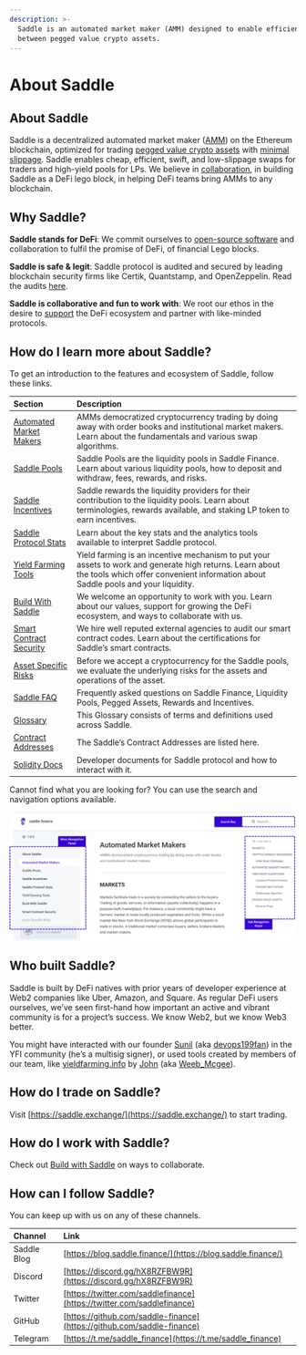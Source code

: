 ```yaml
---
description: >-
  Saddle is an automated market maker (AMM) designed to enable efficient trading
  between pegged value crypto assets.
---
```


# About Saddle

## **About Saddle**

Saddle is a decentralized automated market maker \([AMM](https://docs.saddle.finance/automated-market-makers)\) on the Ethereum blockchain, optimized for trading [pegged value crypto assets](https://docs.saddle.finance/saddle-faq#what-are-pegged-value-crypto-assets-pegged-assets) with [minimal slippage](https://docs.saddle.finance/saddle-faq#what-is-a-slippage). Saddle enables cheap, efficient, swift, and low-slippage swaps for traders and high-yield pools for LPs. We believe in [collaboration](https://docs.saddle.finance/build-with-saddle), in building Saddle as a DeFi lego block, in helping DeFi teams bring AMMs to any blockchain.

## **Why Saddle?**

**Saddle stands for DeFi**: We commit ourselves to [open-source software](https://github.com/saddle-finance) and collaboration to fulfil the promise of DeFi, of financial Lego blocks.

**Saddle is safe & legit**: Saddle protocol is audited and secured by leading blockchain security firms like Certik, Quantstamp, and OpenZeppelin. Read the audits [here](https://github.com/saddle-finance/saddle-audits).

**Saddle is collaborative and fun to work with**: We root our ethos in the desire to [support](https://docs.saddle.finance/build-with-saddle) the DeFi ecosystem and partner with like-minded protocols.

## **How do I learn more about Saddle?**

To get an introduction to the features and ecosystem of Saddle, follow these links.

| Section                                                                        | Description                                                                                                                                                                                   |
| :----------------------------------------------------------------------------- | :-------------------------------------------------------------------------------------------------------------------------------------------------------------------------------------------- |
| [Automated Market Makers](https://docs.saddle.finance/automated-market-makers) | AMMs democratized cryptocurrency trading by doing away with order books and institutional market makers. Learn about the fundamentals and various swap algorithms.                            |
| [Saddle Pools](https://docs.saddle.finance/saddle-pools)                       | Saddle Pools are the liquidity pools in Saddle Finance. Learn about various liquidity pools, how to deposit and withdraw, fees, rewards, and risks.                                           |
| [Saddle Incentives](https://docs.saddle.finance/saddle-incentives)             | Saddle rewards the liquidity providers for their contribution to the liquidity pools. Learn about terminologies, rewards available, and staking LP token to earn incentives.                  |
| [Saddle Protocol Stats](https://docs.saddle.finance/saddle-protocol-stats)     | Learn about the key stats and the analytics tools available to interpret Saddle protocol.                                                                                                     |
| [Yield Farming Tools](https://docs.saddle.finance/yield-farming-tools)         | Yield farming is an incentive mechanism to put your assets to work and generate high returns. Learn about the tools which offer convenient information about Saddle pools and your liquidity. |
| [Build With Saddle](https://docs.saddle.finance/build-with-saddle)             | We welcome an opportunity to work with you. Learn about our values, support for growing the DeFi ecosystem, and ways to collaborate with us.                                                  |
| [Smart Contract Security](https://docs.saddle.finance/smart-contract-audit)    | We hire well reputed external agencies to audit our smart contract codes. Learn about the certifications for Saddle’s smart contracts.                                                        |
| [Asset Specific Risks](https://docs.saddle.finance/asset-specific-risks)       | Before we accept a cryptocurrency for the Saddle pools, we evaluate the underlying risks for the assets and operations of the asset.                                                          |
| [Saddle FAQ](https://docs.saddle.finance/saddle-faq)                           | Frequently asked questions on Saddle Finance, Liquidity Pools, Pegged Assets, Rewards and Incentives.                                                                                         |
| [Glossary](https://docs.saddle.finance/glossary)                               | This Glossary consists of terms and definitions used across Saddle.                                                                                                                           |
| [Contract Addresses](https://docs.saddle.finance/contracts)                    | The Saddle’s Contract Addresses are listed here.                                                                                                                                              |
| [Solidity Docs](https://docs.saddle.finance/solidity-docs)                     | Developer documents for Saddle protocol and how to interact with it.                                                                                                                          |

Cannot find what you are looking for? You can use the search and navigation options available.

![Navigation & Search Panels](.gitbook/assets/0%20%2811%29.png)

## **Who built Saddle?**

Saddle is built by DeFi natives with prior years of developer experience at Web2 companies like Uber, Amazon, and Square. As regular DeFi users ourselves, we’ve seen first-hand how important an active and vibrant community is for a project’s success. We know Web2, but we know Web3 better.

You might have interacted with our founder [Sunil](https://www.linkedin.com/in/sunilsrivatsa/) \(aka [devops199fan](https://twitter.com/devops199fan)\) in the YFI community \(he’s a multisig signer\), or used tools created by members of our team, like [yieldfarming.info](https://yieldfarming.info/) by [John](https://www.linkedin.com/in/jongseunglim/) \(aka [Weeb_Mcgee](https://twitter.com/Weeb_Mcgee)\).

## **How do I trade on Saddle?**

Visit [https://saddle.exchange/](https://saddle.exchange/) to start trading.

## **How do I work with Saddle?**

Check out [Build with Saddle](https://docs.saddle.finance/build-with-saddle) on ways to collaborate.

## **How can I follow Saddle?**

You can keep up with us on any of these channels.

| Channel     | Link                                                                   |
| :---------- | :--------------------------------------------------------------------- |
| Saddle Blog | [https://blog.saddle.finance/](https://blog.saddle.finance/)           |
| Discord     | [https://discord.gg/hX8RZFBW9R](https://discord.gg/hX8RZFBW9R)         |
| Twitter     | [https://twitter.com/saddlefinance](https://twitter.com/saddlefinance) |
| GitHub      | [https://github.com/saddle-finance](https://github.com/saddle-finance) |
| Telegram    | [https://t.me/saddle_finance](https://t.me/saddle_finance)             |
